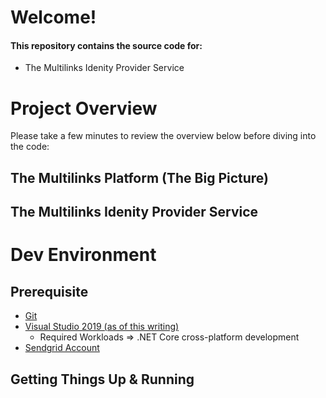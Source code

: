 # Welcome\!

#### This repository contains the source code for:

   * The Multilinks Idenity Provider Service

# Project Overview

Please take a few minutes to review the overview below before diving into the code:

## The Multilinks Platform (The Big Picture)

## The Multilinks Idenity Provider Service

# Dev Environment

## Prerequisite

   * [Git](https://git-scm.com/)
   * [Visual Studio 2019 (as of this writing)](https://visualstudio.microsoft.com/vs/)
      + Required Workloads => .NET Core cross-platform development
   * [Sendgrid Account](https://sendgrid.com/)

## Getting Things Up & Running

